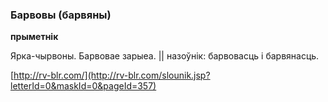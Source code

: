 ### Барвовы (барвяны)
**прыметнік**

Ярка-чырвоны. Барвовае зарыеа. || назоўнік: барвовасць і барвянасць.

<a rel="author">[http://rv-blr.com/](http://rv-blr.com/slounik.jsp?letterId=0&maskId=0&pageId=357)</a>

